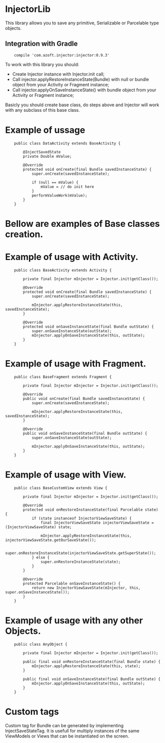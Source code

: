 InjectorLib
===========

This library allows you to save any primitive, Serializable or Parcelable type objects.

## Integration with Gradle

```
    compile 'com.azoft.injector:injector:0.9.3'
```

To work with this library you should:
* Create Injector instance with Injector.init call;
* Call injector.applyRestoreInstanceState(Bundle) with null or bundle object from your Activity or Fragment instance;
* Call injector.applyOnSaveInstanceState() with bundle object from your Activity or Fragment instance;

Basicly you should create base class, do steps above and Injector will work with any subclass of this base class.

# Example of ussage

```
	public class DataActivity extends BaseActivity {

		@InjectSavedState
	    private Double mValue;

	    @Override
	    protected void onCreate(final Bundle savedInstanceState) {
	        super.onCreate(savedInstanceState);

	        if (null == mValue) {
	        	mValue = // do init here
	        }
	        performValueWork(mValue);
	    }
	}
```

# Bellow are examples of Base classes creation.

# Example of usage with Activity.

```
	public class BaseActivity extends Activity {

	    private final Injector mInjector = Injector.init(getClass());

	    @Override
	    protected void onCreate(final Bundle savedInstanceState) {
	        super.onCreate(savedInstanceState);

	        mInjector.applyRestoreInstanceState(this, savedInstanceState);
	    }

	    @Override
	    protected void onSaveInstanceState(final Bundle outState) {
	        super.onSaveInstanceState(outState);
	        mInjector.applyOnSaveInstanceState(this, outState);
	    }
	}
```

# Example of usage with Fragment.

```
	public class BaseFragment extends Fragment {

	    private final Injector mInjector = Injector.init(getClass());

	    @Override
	    public void onCreate(final Bundle savedInstanceState) {
	        super.onCreate(savedInstanceState);

	        mInjector.applyRestoreInstanceState(this, savedInstanceState);
	    }

	    @Override
	    public void onSaveInstanceState(final Bundle outState) {
	        super.onSaveInstanceState(outState);

	        mInjector.applyOnSaveInstanceState(this, outState);
	    }
    }
```

# Example of usage with View.

```
	public class BaseCustomView extends View {

        private final Injector mInjector = Injector.init(getClass());

	    @Override
	    protected void onRestoreInstanceState(final Parcelable state) {
	        if (state instanceof InjectorViewSaveState) {
	            final InjectorViewSaveState injectorViewSaveState = (InjectorViewSaveState) state;

	            mInjector.applyRestoreInstanceState(this, injectorViewSaveState.getOurSaveState());

	            super.onRestoreInstanceState(injectorViewSaveState.getSuperState());
	        } else {
	            super.onRestoreInstanceState(state);
	        }
	    }

	    @Override
	    protected Parcelable onSaveInstanceState() {
	        return new InjectorViewSaveState(mInjector, this, super.onSaveInstanceState());
	    }
    }
```

# Example of usage with any other Objects.

```
	public class AnyObject {

        private final Injector mInjector = Injector.init(getClass());

	    public final void onRestoreInstanceState(final Bundle state) {
            mInjector.applyRestoreInstanceState(this, state);
	    }

	    public final void onSaveInstanceState(final Bundle outState) {
	        mInjector.applyOnSaveInstanceState(this, outState);
	    }
    }
```

# Custom tags

Custom tag for Bundle can be generated by implementing InjectSaveStateTag. It is usefull for multiply instances of the same ViewModels or Views that can be instantiated on the screen.